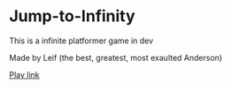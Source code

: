 # Jump-to-Infinity

This is a infinite platformer game in dev

Made by Leif (the best, greatest, most exaulted Anderson)

[Play link](https://leifthebetteranderson.github.io/Jump-to-Infinity/main.html)
